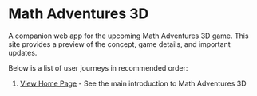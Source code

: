 # Math Adventures 3D

A companion web app for the upcoming Math Adventures 3D game. This site provides a preview of the concept, game details, and important updates.

Below is a list of user journeys in recommended order:

1. [View Home Page](docs/journeys/view-home-page.md) - See the main introduction to Math Adventures 3D
